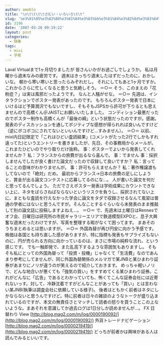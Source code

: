 ```yaml
---
author: ameblo
title: "\n\t\t\t\tさむい・いろいろ\t\t"
slug: '%e3%81%95%e3%82%80%e3%81%84%e3%83%bb%e3%81%84%e3%82%8d%e3%81%84%e3%82%8d'
id: 3196
date: '2007-03-20 09:19:22'
layout: post
categories:
  - 随筆
tags:
  - mixi
  - 学者
---
```


Laval Virtualまで1ヶ月切りましたが 皆さんいかがお過ごしでしょうか。 私は月曜から週末なみの疲労です。 週末はきっちり週末したはずだったのに、おかしいな。 朝から寒い寒いと思ったらみぞれだし。 それにしてもあと1ヶ月ですか。 これからさらに忙しくなると思うと気絶しそう。 ＝○＝ そう、このまえの「花粉症？」は実は風邪だったようです。 なんと人騒がせな。 ＝○＝ 先週は、インタラクションでポスター発表があったのです。 もちろんポスター発表で日本にいけるほど予算潤沢でもないですし、そもそもJSPSから許可が下りるとも思えませんので高橋くん＠JAISTにお願いいたしました。 コンディション最悪だったのでポスター制作も高橋くんが「最後の綱」という状態だったのですが。感謝。 発表のディスカッションを通してポジティブな感想が得られれば良いんですけど（逆にボコボコにされてないといいんですけど…すみません）。 ＝○＝ 以前、mixi内日記限定で「これはひどい査読結果」(コメントがたった2行でしかもすれ違ってた)というエントリーを書きましたが、先日、その事務局からメールが。これまたひどいのでやり取りだけ抜粋。 事：ポスターでよいから発表してくれませんか？ 私：フランスからの旅費が出るなら喜んで。 事：でません 事：採択しませんでしたが良く書けた論文だったので収録して良いですか？ 私：言ってることの意味がわかりませんが。 事：許可もらえませんか？ 私：著作権譲渡もしてないので「絶対」だめ。 最初からフランス→日本の旅費の足しにしようと、賞金が出る論文コンテストに応募してるのにな…。 人が書いた論文を何だと思ってるんでしょう。 ただでさえポスター発表は学術成果にカウントできない上に、ネタをばらさねばならないというリスクを負うし、採択されてない上に、まともな査読を行えなかった学会に論文をタダで収録させるなんて風習は普通の学者にはないと思うんですが。そんなことするぐらいなら未発表のまま推敲して別の論文誌に投稿しますよねえ…。 ＝○＝ で、先週末は土曜日はRennesでオフ会、日曜日は研究所の市民ギャラリーエリアで鉄道模型EXPOと、息子大興奮な週末だったわけですが、写真を整理する暇がなくて困ってます。 まあそのうちまとめるとは思いますが。 ＝○＝ 外国為替が再び円安に向かう予感です。 株価は各国とも持ち直した感がありますが、特に指標も発表もサプライズもないのに、円が売られる方向に向かっているのは、まさに市場の純粋な流れ、という感じです。 でも一触即発で、また乱高下するような雰囲気もありますし。 そもそも私にとっての外国為替って「投資・投機」じゃなくて「生活費」なのであんまり参考にしてませんが、同じ外国為替関係のメルマガで某JNBと某ひまわり証券があまりにノリが違うのが笑えるので紹介しておきます。 めっちゃ軽いノリで、どんな地合いが悪くても「強気の買い」をすすめてくる某ひまわり証券。これがどんなに「広告」であるとわかっていても、怖くてこんな証券会社には近寄れないっす。対して、冷静沈着ですがどんなことがあっても「買い」とは言わない某JNB(執筆は調査会社に依頼している様子)。 後者はともかく前者はネタにしかならないと思うんですけど。特に前者は日々の雑談のようなトークが盛り込まれているのですが、本文の無責任さとマッチして読者の怒りを買うことこの上ないような。まあそれを意識してか過去ログは1日分しか読めませんが…。 FX 日替わり View [http://blog.mag2.com/m/log/0000190092/](http://blog.mag2.com/m/log/0000190092/) 外貨トレードナビゲーション [http://blog.mag2.com/m/log/0000219419/](http://blog.mag2.com/m/log/0000219419/) どっちが前者かは興味がある人は読んでみるといいです。